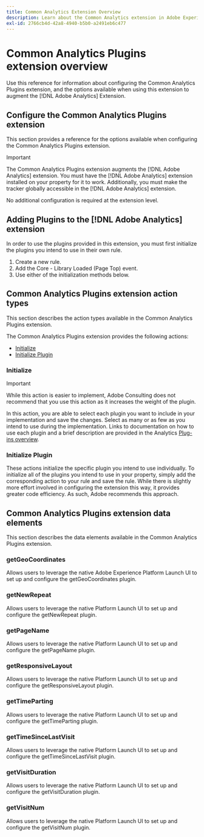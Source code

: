 ```yaml
---
title: Common Analytics Extension Overview
description: Learn about the Common Analytics extension in Adobe Experience Platform Launch.
exl-id: 2766cb4d-42a8-4940-b5b0-a2491eb6c477
---
```

# Common Analytics Plugins extension overview

Use this reference for information about configuring the Common Analytics Plugins extension, and the options available when using this extension to augment the [!DNL Adobe Analytics] Extension.

## Configure the Common Analytics Plugins extension

This section provides a reference for the options available when configuring the Common Analytics Plugins extension.

>[!IMPORTANT]
>
>The Common Analytics Plugins extension augments the [!DNL Adobe Analytics] extension. You must have the [!DNL Adobe Analytics] extension installed on your property for it to work. Additionally, you must make the tracker globally accessible in the [!DNL Adobe Analytics] extension.

No additional configuration is required at the extension level.

## Adding Plugins to the [!DNL Adobe Analytics] extension

In order to use the plugins provided in this extension, you must first initialize the plugins you intend to use in their own rule.

1. Create a new rule.
1. Add the Core - Library Loaded (Page Top) event.
1. Use either of the initialization methods below.

## Common Analytics Plugins extension action types

This section describes the action types available in the Common Analytics Plugins extension.

The Common Analytics Plugins extension provides the following actions:

* [Initialize](#initialize)
* [Initialize Plugin](#initialize-plugin)

### Initialize

>[!IMPORTANT]
>
>While this action is easier to implement, Adobe Consulting does not recommend that you use this action as it increases the weight of the plugin.

In this action, you are able to select each plugin you want to include in your implementation and save the changes. Select as many or as few as you intend to use during the implementation. Links to documentation on how to use each plugin and a brief description are provided in the Analytics [Plug-ins overview](https://docs.adobe.com/content/help/en/analytics/implementation/vars/plugins/impl-plugins.html).

### Initialize Plugin

These actions initialize the specific plugin you intend to use individually. To initialize all of the plugins you intend to use in your property, simply add the corresponding action to your rule and save the rule. While there is slightly more effort involved in configuring the extension this way, it provides greater code efficiency. As such, Adobe recommends this approach.

## Common Analytics Plugins extension data elements

This section describes the data elements available in the Common Analytics Plugins extension.

### getGeoCoordinates

Allows users to leverage the native Adobe Experience Platform Launch UI to set up and configure the getGeoCoordinates plugin. 

### getNewRepeat

Allows users to leverage the native Platform Launch UI to set up and configure the getNewRepeat plugin. 

### getPageName

Allows users to leverage the native Platform Launch UI to set up and configure the getPageName plugin. 

### getResponsiveLayout

Allows users to leverage the native Platform Launch UI to set up and configure the getResponsiveLayout plugin. 

### getTimeParting

Allows users to leverage the native Platform Launch UI to set up and configure the getTimeParting plugin. 

### getTimeSinceLastVisit

Allows users to leverage the native Platform Launch UI to set up and configure the getTimeSinceLastVisit plugin. 

### getVisitDuration

Allows users to leverage the native Platform Launch UI to set up and configure the getVisitDuration plugin. 

### getVisitNum

Allows users to leverage the native Platform Launch UI to set up and configure the getVisitNum plugin.
